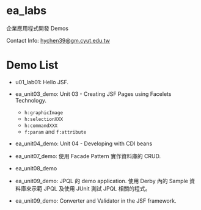 # ea_labs
企業應用程式開發 Demos

Contact Info: hychen39@gm.cyut.edu.tw

# Demo List
- u01_lab01: Hello JSF.
- ea_unit03_demo: Unit 03 - Creating JSF Pages using Facelets Technology.
  - `h:graphicImage`
  - `h:selectionXXX`
  - `h:commandXXX`
  - `f:param` and `f:attribute`
- ea_unit04_demo: Unit 04 - Developing with CDI beans

- ea_unit07_demo: 使用 Facade Pattern 實作資料庫的 CRUD.

- ea_unit08_demo

- ea_unit09_demo: JPQL 的 demo application. 使用 Derby 內的 Sample 資料庫來示範 JPQL 及使用 JUnit 測試 JPQL 相關的程式。
  
- ea_unit09_demo: Converter and Validator in the JSF framework.
  